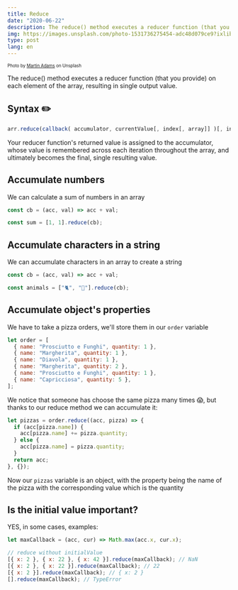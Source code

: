 ```yaml
---
title: Reduce
date: "2020-06-22"
description: The reduce() method executes a reducer function (that you provide) on each element of the array, resulting in single output value.
img: https://images.unsplash.com/photo-1531736275454-adc48d079ce9?ixlib=rb-1.2.1&ixid=MnwxMjA3fDB8MHxwaG90by1wYWdlfHx8fGVufDB8fHx8&auto=format&fit=crop&w=1100&q=80
type: post
lang: en
---
```


<sub><sup>Photo by [Martin Adams](https://unsplash.com/@martinadams) on Unsplash<sub><sup>

The reduce() method executes a reducer function (that you provide) on each element of the array, resulting in single output value.

## Syntax ✏️

```js
arr.reduce(callback( accumulator, currentValue[, index[, array]] )[, initialValue])
```

Your reducer function's returned value is assigned to the accumulator, whose value is remembered across each iteration throughout the array, and ultimately becomes the final, single resulting value.

## Accumulate numbers

We can calculate a sum of numbers in an array

```js
const cb = (acc, val) => acc + val;

const sum = [1, 1].reduce(cb);
```

## Accumulate characters in a string

We can accumulate characters in an array to create a string

```js
const cb = (acc, val) => acc + val;

const animals = ["🐈", "🦮"].reduce(cb);
```

## Accumulate object's properties

We have to take a pizza orders, we'll store them in our `order` variable

```js
let order = [
  { name: "Prosciutto e Funghi", quantity: 1 },
  { name: "Margherita", quantity: 1 },
  { name: "Diavola", quantity: 1 },
  { name: "Margherita", quantity: 2 },
  { name: "Prosciutto e Funghi", quantity: 1 },
  { name: "Capricciosa", quantity: 5 },
];
```

We notice that someone has choose the same pizza many times 😱,
but thanks to our reduce method we can accumulate it:

```js
let pizzas = order.reduce((acc, pizza) => {
  if (acc[pizza.name]) {
    acc[pizza.name] += pizza.quantity;
  } else {
    acc[pizza.name] = pizza.quantity;
  }
  return acc;
}, {});
```

Now our `pizzas` variable is an object, with the property being the name of the pizza
with the corresponding value which is the quantity

## Is the initial value important?

YES, in some cases, examples:

```js
let maxCallback = (acc, cur) => Math.max(acc.x, cur.x);

// reduce without initialValue
[{ x: 2 }, { x: 22 }, { x: 42 }].reduce(maxCallback); // NaN
[{ x: 2 }, { x: 22 }].reduce(maxCallback); // 22
[{ x: 2 }].reduce(maxCallback); // { x: 2 }
[].reduce(maxCallback); // TypeError
```
